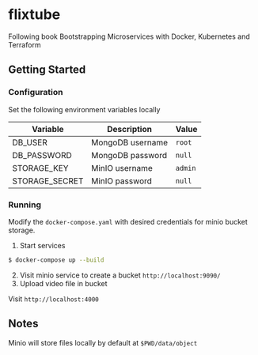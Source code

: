 # flixtube

Following book Bootstrapping Microservices with Docker, Kubernetes and Terraform 

## Getting Started

### Configuration

Set the following environment variables locally

| Variable | Description | Value |
| ------------ | --------| -----------|
| DB_USER | MongoDB username | `root` |
| DB_PASSWORD | MongoDB password | `null` |
| STORAGE_KEY | MinIO username | `admin` |
| STORAGE_SECRET | MinIO password | `null` |

### Running

Modify the `docker-compose.yaml`  with desired credentials for minio bucket storage.

1. Start services
```sh
$ docker-compose up --build
```
2. Visit minio service to create a bucket `http://localhost:9090/`
3. Upload video file in bucket

Visit `http://localhost:4000`

## Notes
Minio will store files locally by default at `$PWD/data/object`


